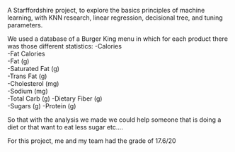A Starffordshire project, to explore the basics principles of machine learning, with KNN research, linear regression, decisional tree, and tuning parameters.

We used a database of a Burger King menu in which for each product there was those different statistics: 
-Calories	
-Fat Calories	
-Fat (g)	
-Saturated Fat (g)	
-Trans Fat (g)	
-Cholesterol (mg)	
-Sodium (mg)	
-Total Carb (g)	
-Dietary Fiber (g)	
-Sugars (g)	
-Protein (g)	

So that with the analysis we made we could help someone that is doing a diet or that want to eat less sugar etc....

For this project, me and my team had the grade of 17.6/20

